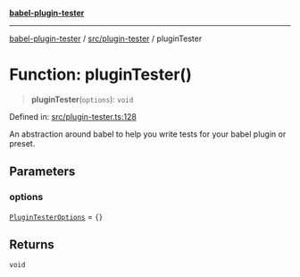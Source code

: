 [**babel-plugin-tester**](../../../README.md)

***

[babel-plugin-tester](../../../README.md) / [src/plugin-tester](../README.md) / pluginTester

# Function: pluginTester()

> **pluginTester**(`options`): `void`

Defined in: [src/plugin-tester.ts:128](https://github.com/babel-utils/babel-plugin-tester/blob/fc3d21b0d5e00d8cddad4db323f3724c672066fd/src/plugin-tester.ts#L128)

An abstraction around babel to help you write tests for your babel plugin or
preset.

## Parameters

### options

[`PluginTesterOptions`](../../../types/global/interfaces/PluginTesterOptions.md) = `{}`

## Returns

`void`
